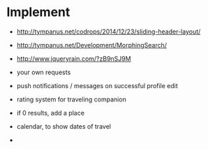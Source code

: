 # Implement
* http://tympanus.net/codrops/2014/12/23/sliding-header-layout/
* http://tympanus.net/Development/MorphingSearch/
* http://www.jqueryrain.com/?zB9nSJ9M

* your own requests
* push notifications / messages on successful profile edit
* rating system for traveling companion
* if 0 results, add a place

* calendar, to show dates of travel
* 
